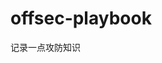 











































































































































































































# offsec-playbook
记录一点攻防知识
